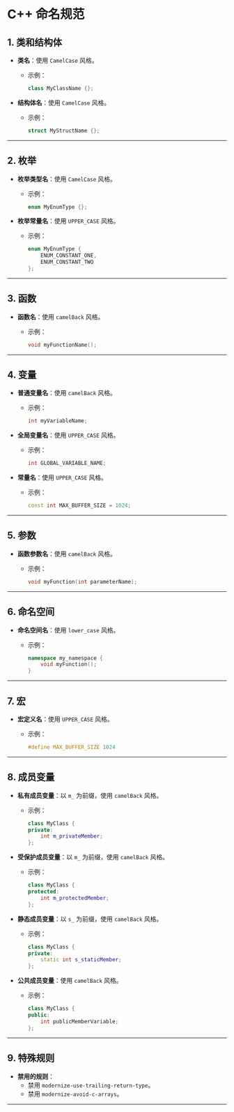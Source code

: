 # **C++ 命名规范**

## **1. 类和结构体**

- **类名**：使用 `CamelCase` 风格。
  - 示例：

    ```cpp
    class MyClassName {};
    ```

- **结构体名**：使用 `CamelCase` 风格。
  - 示例：

    ```cpp
    struct MyStructName {};
    ```

---

## **2. 枚举**

- **枚举类型名**：使用 `CamelCase` 风格。
  - 示例：

    ```cpp
    enum MyEnumType {};
    ```

- **枚举常量名**：使用 `UPPER_CASE` 风格。
  - 示例：

    ```cpp
    enum MyEnumType {
        ENUM_CONSTANT_ONE,
        ENUM_CONSTANT_TWO
    };
    ```

---

## **3. 函数**

- **函数名**：使用 `camelBack` 风格。
  - 示例：

    ```cpp
    void myFunctionName();
    ```

---

## **4. 变量**

- **普通变量名**：使用 `camelBack` 风格。
  - 示例：

    ```cpp
    int myVariableName;
    ```

- **全局变量名**：使用 `UPPER_CASE` 风格。
  - 示例：

    ```cpp
    int GLOBAL_VARIABLE_NAME;
    ```

- **常量名**：使用 `UPPER_CASE` 风格。
  - 示例：

    ```cpp
    const int MAX_BUFFER_SIZE = 1024;
    ```

---

## **5. 参数**

- **函数参数名**：使用 `camelBack` 风格。
  - 示例：

    ```cpp
    void myFunction(int parameterName);
    ```

---

## **6. 命名空间**

- **命名空间名**：使用 `lower_case` 风格。
  - 示例：

    ```cpp
    namespace my_namespace {
        void myFunction();
    }
    ```

---

## **7. 宏**

- **宏定义名**：使用 `UPPER_CASE` 风格。
  - 示例：

    ```cpp
    #define MAX_BUFFER_SIZE 1024
    ```

---

## **8. 成员变量**

- **私有成员变量**：以 `m_` 为前缀，使用 `camelBack` 风格。
  - 示例：

    ```cpp
    class MyClass {
    private:
        int m_privateMember;
    };
    ```

- **受保护成员变量**：以 `m_` 为前缀，使用 `camelBack` 风格。
  - 示例：

    ```cpp
    class MyClass {
    protected:
        int m_protectedMember;
    };
    ```

- **静态成员变量**：以 `s_` 为前缀，使用 `camelBack` 风格。
  - 示例：

    ```cpp
    class MyClass {
    private:
        static int s_staticMember;
    };
    ```

- **公共成员变量**：使用 `camelBack` 风格。
  - 示例：

    ```cpp
    class MyClass {
    public:
        int publicMemberVariable;
    };
    ```

---

## **9. 特殊规则**

- **禁用的规则**：
  - 禁用 `modernize-use-trailing-return-type`。
  - 禁用 `modernize-avoid-c-arrays`。

---